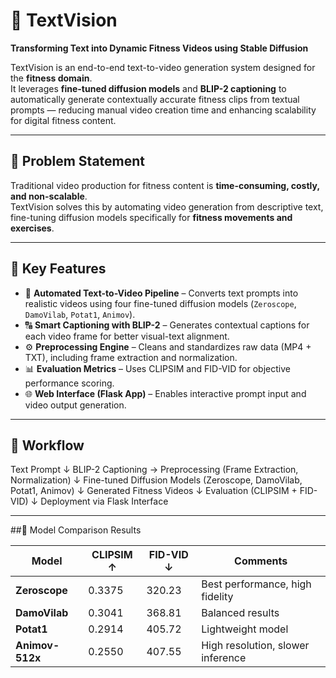 # 🧠 TextVision  

**Transforming Text into Dynamic Fitness Videos using Stable Diffusion**

TextVision is an end-to-end text-to-video generation system designed for the **fitness domain**.  
It leverages **fine-tuned diffusion models** and **BLIP-2 captioning** to automatically generate contextually accurate fitness clips from textual prompts — reducing manual video creation time and enhancing scalability for digital fitness content.

---

## 🎯 Problem Statement

Traditional video production for fitness content is **time-consuming, costly, and non-scalable**.  
TextVision solves this by automating video generation from descriptive text, fine-tuning diffusion models specifically for **fitness movements and exercises**.

---

## 🚀 Key Features

- 🧩 **Automated Text-to-Video Pipeline** – Converts text prompts into realistic videos using four fine-tuned diffusion models (`Zeroscope`, `DamoVilab`, `Potat1`, `Animov`).  
- 🔠 **Smart Captioning with BLIP-2** – Generates contextual captions for each video frame for better visual-text alignment.  
- ⚙️ **Preprocessing Engine** – Cleans and standardizes raw data (MP4 + TXT), including frame extraction and normalization.  
- 📊 **Evaluation Metrics** – Uses CLIPSIM and FID-VID for objective performance scoring.  
- 🌐 **Web Interface (Flask App)** – Enables interactive prompt input and video output generation.  

---

## 🧠 Workflow

Text Prompt
↓
BLIP-2 Captioning → Preprocessing (Frame Extraction, Normalization)
↓
Fine-tuned Diffusion Models (Zeroscope, DamoVilab, Potat1, Animov)
↓
Generated Fitness Videos
↓
Evaluation (CLIPSIM + FID-VID)
↓
Deployment via Flask Interface


---

##🧪 Model Comparison Results

| Model           | CLIPSIM ↑ | FID-VID ↓ | Comments                          |
| --------------- | --------- | --------- | --------------------------------- |
| **Zeroscope**   | 0.3375    | 320.23    | Best performance, high fidelity   |
| **DamoVilab**   | 0.3041    | 368.81    | Balanced results                  |
| **Potat1**      | 0.2914    | 405.72    | Lightweight model                 |
| **Animov-512x** | 0.2550    | 407.55    | High resolution, slower inference |


